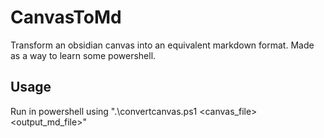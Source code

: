 # CanvasToMd
Transform an obsidian canvas into an equivalent markdown format.
Made as a way to learn some powershell.

## Usage
Run in powershell using ".\convertcanvas.ps1 <canvas_file> <output_md_file>"
